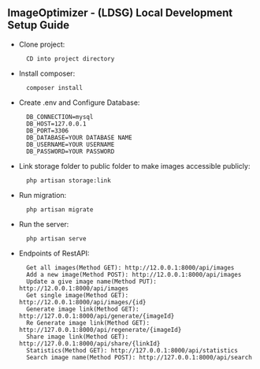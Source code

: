 ## ImageOptimizer - (LDSG) Local Development Setup Guide

-   Clone project:

          CD into project directory

-   Install composer:

          composer install

-   Create .env and Configure Database:

          DB_CONNECTION=mysql
          DB_HOST=127.0.0.1
          DB_PORT=3306
          DB_DATABASE=YOUR DATABASE NAME
          DB_USERNAME=YOUR USERNAME
          DB_PASSWORD=YOUR PASSWORD

-   Link storage folder to public folder to make images accessible publicly:

          php artisan storage:link

-   Run migration:

          php artisan migrate

-   Run the server:

          php artisan serve

-   Endpoints of RestAPI:

          Get all images(Method GET): http://12.0.0.1:8000/api/images
          Add a new image(Method POST): http://12.0.0.1:8000/api/images
          Update a give image name(Method PUT): http://12.0.0.1:8000/api/images
          Get single image(Method GET): http://12.0.0.1:8000/api/images/{id}
          Generate image link(Method GET): http://127.0.0.1:8000/api/generate/{imageId}
          Re Generate image link(Method GET): http://127.0.0.1:8000/api/regenerate/{imageId}
          Share image link(Method GET): http://127.0.0.1:8000/api/share/{linkId}
          Statistics(Method GET): http://127.0.0.1:8000/api/statistics
          Search image name(Method POST): http://127.0.0.1:8000/api/search
